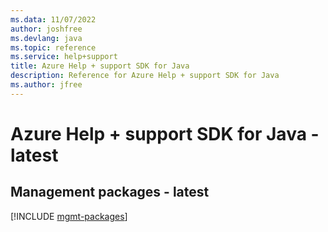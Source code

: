 ```yaml
---
ms.data: 11/07/2022
author: joshfree
ms.devlang: java
ms.topic: reference
ms.service: help+support
title: Azure Help + support SDK for Java
description: Reference for Azure Help + support SDK for Java
ms.author: jfree
---
```

# Azure Help + support SDK for Java - latest

## Management packages - latest
[!INCLUDE [mgmt-packages](help-+-support-mgmt-index.md)]